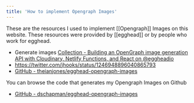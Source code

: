 ```yaml
---
title: 'How to implement Opengraph Images'
---
```


These are the resources I used to implement [[Opengraph]] Images on this website. These resources were provided by [[egghead]] or by people who work for egghead.

- Generate images [Collection - Building an OpenGraph image generation API with Cloudinary, Netlify Functions, and React on @eggheadio](https://egghead.io/playlists/building-an-opengraph-image-generation-api-with-cloudinary-netlify-functions-and-react-914e)
- https://twitter.com/jhooks/status/1246948896040865793
- [GitHub - theianjones/egghead-opengraph-images](https://github.com/theianjones/egghead-opengraph-images)

You can browse the code that generates my Opengraph Images on Github

- [GitHub - dschapman/egghead-opengraph-images](https://github.com/dschapman/egghead-opengraph-images)
